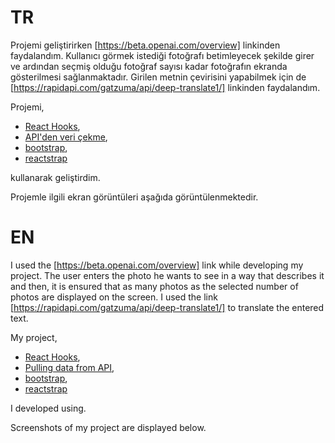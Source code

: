 TR
======

Projemi geliştirirken [https://beta.openai.com/overview] linkinden faydalandım. Kullanıcı görmek istediği fotoğrafı betimleyecek şekilde girer ve ardından seçmiş olduğu fotoğraf sayısı kadar fotoğrafın ekranda gösterilmesi sağlanmaktadır. Girilen metnin çevirisini yapabilmek için de [https://rapidapi.com/gatzuma/api/deep-translate1/] linkinden faydalandım.



Projemi,
- [React Hooks](https://www.w3schools.com/react/react_hooks.asp),
- [API'den veri çekme](https://www.w3schools.com/jsref/api_fetch.asp),
- [bootstrap](https://react-bootstrap.github.io/getting-started/introduction),
- [reactstrap](https://reactstrap.github.io/?path=/story/home-installation--page)

kullanarak geliştirdim.

Projemle ilgili ekran görüntüleri aşağıda görüntülenmektedir.

EN
======
I used the [https://beta.openai.com/overview] link while developing my project. The user enters the photo he wants to see in a way that describes it and then, it is ensured that as many photos as the selected number of photos are displayed on the screen. I used the link [https://rapidapi.com/gatzuma/api/deep-translate1/] to translate the entered text.

My project,
- [React Hooks](https://www.w3schools.com/react/react_hooks.asp),
- [Pulling data from API](https://www.w3schools.com/jsref/api_fetch.asp),
- [bootstrap](https://react-bootstrap.github.io/getting-started/introduction),
- [reactstrap](https://reactstrap.github.io/?path=/story/home-installation--page)

I developed using.

Screenshots of my project are displayed below.

